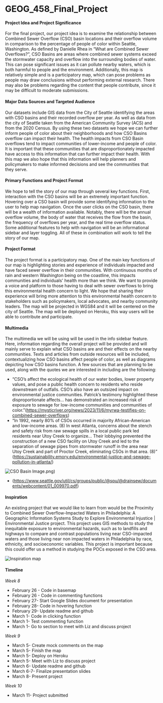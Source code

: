 # GEOG_458_Final_Project

#### Project Idea and Project Significance
For the final project, our project idea is to examine the relationship between Combined Sewer Overflow (CSO) basin locations and their overflow volume in comparison to the percentage of people of color within Seattle, Washington. As defined by Danielle Rhea in “What are Combined Sewer Overflows?”, CSO Basins are areas where combined sewer systems exceed the stormwater capacity and overflow into the surrounding bodies of water. This can pose significant issues as it can pollute nearby waters, which is both harmful to people and the environment. Additionally, this map is relatively simple and is a participatory map, which can pose problems as people may draw conclusions without performing external research. There may also be problems regarding the content that people contribute, since it may be difficult to moderate submissions.

#### Major Data Sources and Targeted Audience
Our datasets include GIS data from the City of Seattle identifying the areas with CSO basins and their recorded overflow per year. As well as data from the city of Seattle taken from the American Community Survey (ACS) and from the 2020 Census. By using these two datasets we hope we can further inform people of color about their neighborhoods and how CSO Basins overflow can impact their health. The health impacts from CSO Basin overflows tend to impact communities of lower-income and people of color. It is important that these communities that are disproportionately impacted have access to this information that can further impact their health. With this map we also hope that this information will help planners and policymakers to make informed decisions and see the communities that they serve. 

#### Primary Functions and Project Format
We hope to tell the story of our map through several key functions. First, interaction with the CSO basins will be an extremely important function. Hovering over a CSO basin will provide some identifying information to the user to help map navigation. Once the user clicks on the CSO basin, there will be a wealth of information available. Notably, there will be the annual overflow volume, the body of water that receives the flow from the basin, the frequency of overflows per year, and the real time overflow status.  Some additional features to help with navigation will be an informational sidebar and layer toggling. All of these in combination will work to tell the story of our map. 

#### Project Format
The project format is a participatory map. One of the main key functions of our map is highlighting stories and experience of individuals impacted and have faced sewer overflow in their communities. With continuous months of rain and western Washington being on the coastline, this impacts communities and individuals' health more than we think. We want to provide a voice and platform to those having to deal with sewer overflows to bring this environmental health concern to light. We hope that sharing their experience will bring more attention to this environmental health concern to stakeholders such as policymakers, local advocates, and nearby community leaders. The map will be projected in WGS84 and it will be centered on the city of Seattle. The map will be deployed on Heroku, this way users will be able to contribute and participate.


#### Multimedia 
The multimedia we will be using will be used in the info sidebar feature. Here, information regarding the overall project will be provided and will mainly serve to explain what CSO basins are and their effects on the nearby communities. Texts and articles from outside resources will be included, contextualizing how CSO basins affect people of color, as well as diagrams depicting how CSO basins function. A few sources that are planning to be used, along with the quotes we are interested in including are the following:
* “CSO’s affect the ecological health of our water bodies, lower property values, and pose a public health concern to residents who reside downstream of outfalls. CSO’s also have an outsized impact on environmental justice communities. Patrick’s testimony highlighted these disproportionate affects… has demonstrated an increased risk of exposure to sewage for low-income communities and communities of color.”(https://mysticriver.org/news/2023/11/6/myrwa-testifies-on-combined-sewer-overflows)
* “In 1992, nearly 80% of CSOs occurred in majority African-American and low-income areas. (8) In west Atlanta, concerns about the stench and safety risk from raw sewage spills in a local public park led residents near Utoy Creek to organize… Their lobbying prevented the construction of a new CSO facility on Utoy Creek and led to the separation of sewage pipes from stormwater runoff in the area near Utoy Creek and part of Proctor Creek, eliminating CSOs in that area. (8)” (https://sustainability.emory.edu/environmental-justice-and-sewage-pollution-in-atlanta/)
  
![CSO Basin Image.png](https://github.com/mykenzieh03/GEOG_458_Final_Project/blob/66167338aaf9e4e1dba523a0786fd57ecf82c44e/img/CSO%20Basin%20Image.png))
* (https://www.seattle.gov/util/cs/groups/public/@spu/@drainsew/documents/webcontent/01_009970.pdf)

#### Inspiration
An existing project that we would like to learn from would be the Proximity to Combined Sewer Overflow-Impacted Waters in Philadelphia: A Geographic Information Systems Study to Explore Environmental Injustice | Environmental Justice project. This project uses GIS methods to study the inequitable exposure to environmental hazards, such as to landfills and highways to compare and contrast populations living near CSO-impacted waters and those living near non impacted waters in Philadelphia by race, ethnicity, and socioeconomic variables. This project is important because this could offer us a method in studying the POCs exposed in the CSO area.

![Inspiration map](https://github.com/mykenzieh03/GEOG_458_Final_Project/blob/3e12a7f68c07fffc448142dfad2cd0aa89e352a4/img/inspirationmap.jpeg)


#### Timeline
*Week 8*
* February 26 - Code in basemap
* February 26 - Code in commenting functions
* February 27- Start Google Slides document for presentation
* February 28-  Code in hovering function
* February 29- Update readme and github
* March 1- Code in clicking function
* March 1- Test commenting function
* March 1- Go to section to meet with Liz and discuss project

*Week 9*
* March 5- Create mock comments on the map
* March 5- Finish the map
* March 5- Deploy on Heroku
* March 5- Meet with Liz to discuss project
* March 6- Update readme and github
* March 6-7- Finalize presentation slides
* March 8- Present project

*Week 10*
* March 11- Project submitted

